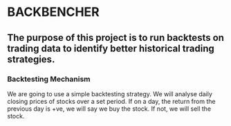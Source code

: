 # BACKBENCHER

## The purpose of this project is to run backtests on trading data to identify better historical trading strategies.

### Backtesting Mechanism 

We are going to use a simple backtesting strategy. We will analyse daily closing prices of stocks over a set period. If on a day, the return from the previous day is +ve, we will say we buy the stock. If not, we will sell the stock. 
